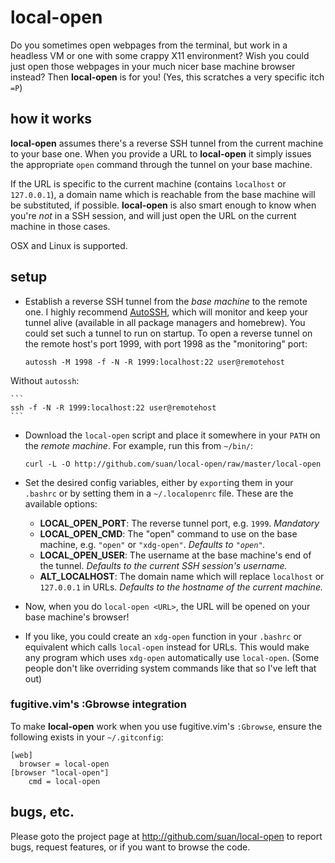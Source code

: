 local-open
==========
Do you sometimes open webpages from the terminal, but work in a headless VM or one with some crappy X11 environment? Wish you could just open those webpages in your much nicer base machine browser instead? Then **local-open** is for you! (Yes, this scratches a very specific itch `=P`)

how it works
------------
**local-open** assumes there's a reverse SSH tunnel from the current machine to your base one. When you provide a URL to **local-open** it simply issues the appropriate `open` command through the tunnel on your base machine.

If the URL is specific to the current machine (contains `localhost` or `127.0.0.1`), a domain name which is reachable from the base machine will be substituted, if possible. **local-open** is also smart enough to know when you're *not* in a SSH session, and will just open the URL on the current machine in those cases.

OSX and Linux is supported.

setup
-----
- Establish a reverse SSH tunnel from the *base machine* to the remote one. I highly recommend [AutoSSH][autossh], which will monitor and keep your tunnel alive (available in all package managers and homebrew). You could set such a tunnel to run on startup. To open a reverse tunnel on the remote host's port 1999, with port 1998 as the "monitoring" port:

    ```
    autossh -M 1998 -f -N -R 1999:localhost:22 user@remotehost
    ```
Without `autossh`:

    ```
    ssh -f -N -R 1999:localhost:22 user@remotehost
    ```

- Download the `local-open` script and place it somewhere in your `PATH` on the *remote machine*. For example, run this from `~/bin/`:

    ```
    curl -L -O http://github.com/suan/local-open/raw/master/local-open
    ```
- Set the desired config variables, either by `export`ing them in your `.bashrc` or by setting them in a `~/.localopenrc` file. These are the available options:
  - **LOCAL_OPEN_PORT**: The reverse tunnel port, e.g. `1999`. *Mandatory*
  - **LOCAL_OPEN_CMD**: The "open" command to use on the base machine, e.g. `"open"` or `"xdg-open"`. *Defaults to `"open"`.*
  - **LOCAL_OPEN_USER**: The username at the base machine's end of the tunnel. *Defaults to the current SSH session's username.*
  - **ALT_LOCALHOST**: The domain name which will replace `localhost` or `127.0.0.1` in URLs. *Defaults to the hostname of the current machine.*

- Now, when you do `local-open <URL>`, the URL will be opened on your base machine's browser!
- If you like, you could create an `xdg-open` function in your `.bashrc` or equivalent which calls `local-open` instead for URLs. This would make any program which uses `xdg-open` automatically use `local-open`. (Some people don't like overriding system commands like that so I've left that out)

### fugitive.vim's :Gbrowse integration ###
To make **local-open** work when you use fugitive.vim's `:Gbrowse`, ensure the following exists in your `~/.gitconfig`:

```
[web]
  browser = local-open
[browser "local-open"]
	cmd = local-open
```

bugs, etc.
----------
Please goto the project page at http://github.com/suan/local-open to report bugs, request features, or if you want to browse the code.



[autossh]: http://www.debianadmin.com/autossh-automatically-restart-ssh-sessions-and-tunnels.html
